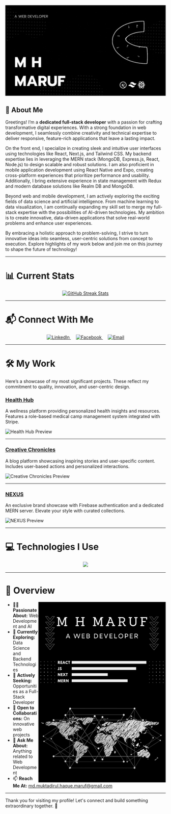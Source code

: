<a href="https://www.linkedin.com/in/md-muktadirul-haque-maruf/">
  <img src="https://raw.githubusercontent.com/M-H-MARUF-1903/M-H-MARUF-1903/refs/heads/main/images/A%20WEB%20DEVELOPER.gif" alt="Web Developer GIF" />
</a>

## 🚀 About Me

Greetings! I’m a **dedicated full-stack developer** with a passion for crafting transformative digital experiences. With a strong foundation in web development, I seamlessly combine creativity and technical expertise to deliver responsive, feature-rich applications that leave a lasting impact.

On the front end, I specialize in creating sleek and intuitive user interfaces using technologies like React, Next.js, and Tailwind CSS. My backend expertise lies in leveraging the MERN stack (MongoDB, Express.js, React, Node.js) to design scalable and robust solutions. I am also proficient in mobile application development using React Native and Expo, creating cross-platform experiences that prioritize performance and usability. Additionally, I bring extensive experience in state management with Redux and modern database solutions like Realm DB and MongoDB.

Beyond web and mobile development, I am actively exploring the exciting fields of data science and artificial intelligence. From machine learning to data visualization, I am continually expanding my skill set to merge my full-stack expertise with the possibilities of AI-driven technologies. My ambition is to create innovative, data-driven applications that solve real-world problems and enhance user experiences.

By embracing a holistic approach to problem-solving, I strive to turn innovative ideas into seamless, user-centric solutions from concept to execution. Explore highlights of my work below and join me on this journey to shape the future of technology!

---

# 📊 Current Stats

<p align="center">
  <a href="https://git.io/streak-stats">
    <img src="https://github-readme-streak-stats-ten-ashy.vercel.app?user=M-H-MARUF-1903&theme=prussian&hide_border=true&border_radius=5&background=45%2C000000%2C363635" alt="GitHub Streak Stats" />
  </a>
</p>

---

# 📬 Connect With Me

<p align="center">
  <a href="https://www.linkedin.com/in/md-muktadirul-haque-maruf" target="_blank">
    <img height="75" src="https://i.postimg.cc/MTDhvYr1/linked-in.png" alt="LinkedIn" />
  </a>
  &nbsp;&nbsp;&nbsp;
  <a href="https://www.facebook.com/MHMaruf1903/" target="_blank">
    <img height="75" src="https://i.postimg.cc/L5QwV8SX/facebook.png" alt="Facebook" />
  </a>
  &nbsp;&nbsp;&nbsp;
  <a href="mailto:md.muktadirul.haque.maruf@gmail.com">
    <img height="75" src="https://i.postimg.cc/NFjZTrWS/mail.png" alt="Email" />
  </a>
</p>

---

# 🛠️ My Work

Here’s a showcase of my most significant projects. These reflect my commitment to quality, innovation, and user-centric design.

### [Health Hub](https://m-h-maruf-health-hub.surge.sh/)

A wellness platform providing personalized health insights and resources. Features a role-based medical camp management system integrated with Stripe.

<img src="https://i.postimg.cc/RC79Kc26/health-hub.png" height="150" alt="Health Hub Preview" />

---

### [Creative Chronicles](https://m-h-maruf-creative-chronicles.surge.sh/)

A blog platform showcasing inspiring stories and user-specific content. Includes user-based actions and personalized interactions.

<img src="https://i.postimg.cc/VLzwRJc7/creative-chronicles.png" height="150" alt="Creative Chronicles Preview" />

---

### [NEXUS](https://m-h-maruf-brand-shop.surge.sh/)

An exclusive brand showcase with Firebase authentication and a dedicated MERN server. Elevate your style with curated collections.

<img src="https://i.postimg.cc/ZKjSDJbJ/nexus.png" height="150" alt="NEXUS Preview" />

---

# 💻 Technologies I Use

<p align="center">
<a href="https://m-h-maruf.vercel.app/">
    <img src="https://skillicons.dev/icons?i=c,cpp,html,css,js,git,nodejs,figma,tailwind,vercel,atom,bootstrap,codepen,discord,express,firebase,github,linkedin,instagram,materialui,mongodb,postman,py,react,replit,stackoverflow,vite,redux,regex,latex,nextjs,gmail,heroku,jquery,netlify,vscode,npm,windows,twitter,ts&perline=8" />
  </a>
</p>

---

# 👀 Overview

<div align="left">
  <a href="https://www.linkedin.com/in/md-muktadirul-haque-maruf/">
    <img align="right" src="https://raw.githubusercontent.com/M-H-MARUF-1903/M-H-MARUF-1903/refs/heads/main/images/devCard.png" width="400" alt="M.H. Maruf's Dev Card" />
  </a>
</div>

- 👨‍💻 **Passionate About:** Web Development and AI
- 🌱 **Currently Exploring:** Data Science and Backend Technologies
- 💼 **Actively Seeking:** Opportunities as a Full-Stack Developer
- 🤝 **Open to Collaborations:** On innovative web projects
- 💬 **Ask Me About:** Anything related to Web Development
- 📫 **Reach Me At:** md.muktadirul.haque.maruf@gmail.com

---

Thank you for visiting my profile! Let's connect and build something extraordinary together. 🚀
